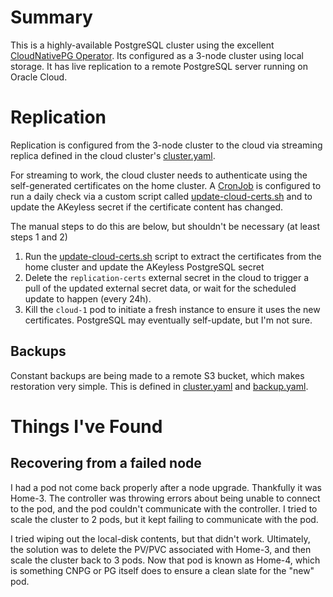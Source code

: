 # Summary
This is a highly-available PostgreSQL cluster using the excellent [CloudNativePG Operator](https://cloudnative-pg.io/). Its configured as a 3-node cluster using local storage. It has live replication to a remote PostgreSQL server running on Oracle Cloud.

# Replication
Replication is configured from the 3-node cluster to the cloud via streaming replica defined in the cloud cluster's [cluster.yaml](overlays/cloud/cluster.yaml).

For streaming to work, the cloud cluster needs to authenticate using the self-generated certificates on the home cluster. A [CronJob](overlays/home/cronjob-akeyless-update.yaml) is configured to run a daily check via a custom script called [update-cloud-certs.sh](scripts/update-cloud-certs.sh) and to update the AKeyless secret if the certificate content has changed. 

The manual steps to do this are below, but shouldn't be necessary (at least steps 1 and 2)
1. Run the [update-cloud-certs.sh](scripts/update-cloud-certs.sh) script to extract the certificates from the home cluster and update the AKeyless PostgreSQL secret
2. Delete the `replication-certs` external secret in the cloud to trigger a pull of the updated external secret data, or wait for the scheduled update to happen (every 24h).
3. Kill the `cloud-1` pod to initiate a fresh instance to ensure it uses the new certificates. PostgreSQL may eventually self-update, but I'm not sure.

## Backups
Constant backups are being made to a remote S3 bucket, which makes restoration very simple. This is defined in [cluster.yaml](overlays/home/cluster.yaml) and [backup.yaml](overlays/home/backup.yaml).

# Things I've Found
## Recovering from a failed node
I had a pod not come back properly after a node upgrade. Thankfully it was Home-3. The controller was throwing errors about being unable to connect to the pod, and the pod couldn't communicate with the controller. I tried to scale the cluster to 2 pods, but it kept failing to communicate with the pod.

I tried wiping out the local-disk contents, but that didn't work. Ultimately, the solution was to delete the PV/PVC associated with Home-3, and then scale the cluster back to 3 pods. Now that pod is known as Home-4, which is something CNPG or PG itself does to ensure a clean slate for the "new" pod.